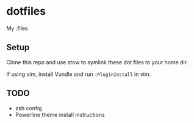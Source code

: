 # dotfiles
My .files

## Setup
Clone this repo and use stow to symlink these dot files to your home dir.

If using vim, install Vundle and run `:PluginInstall` in vim.

## TODO
* zsh config
* Powerline theme install instructions
